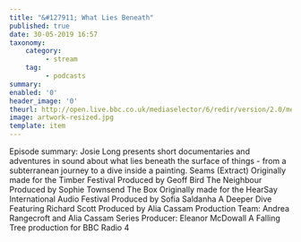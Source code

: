 ```yaml
---
title: "&#127911; What Lies Beneath"
published: true
date: 30-05-2019 16:57
taxonomy:
    category:
         - stream
    tag:
         - podcasts
summary:
enabled: '0'
header_image: '0'
theurl: http://open.live.bbc.co.uk/mediaselector/6/redir/version/2.0/mediaset/audio-nondrm-download/proto/http/vpid/p079rbc8.mp3
image: artwork-resized.jpg
template: item
---
```

 
Episode summary: Josie Long presents short documentaries and adventures in sound about what lies beneath the surface of things - from a subterranean journey to a dive inside a painting. Seams (Extract) Originally made for the Timber Festival Produced by Geoff Bird The Neighbour Produced by Sophie Townsend The Box Originally made for the HearSay International Audio Festival Produced by Sofia Saldanha A Deeper Dive Featuring Richard Scott Produced by Alia Cassam Production Team: Andrea Rangecroft and Alia Cassam Series Producer: Eleanor McDowall A Falling Tree production for BBC Radio 4
